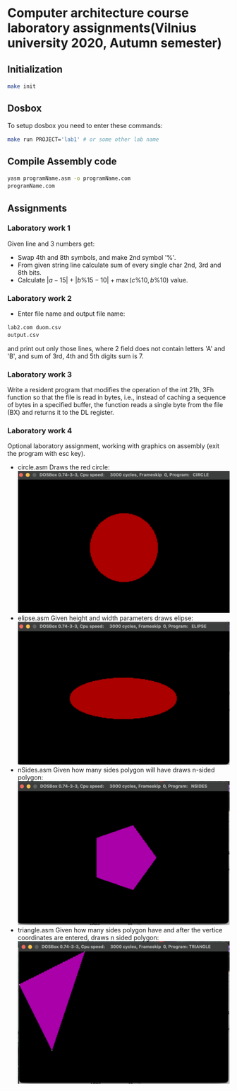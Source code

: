 # Computer architecture course laboratory assignments(Vilnius university 2020, Autumn semester)

## Initialization
```bash
make init
```
## Dosbox
To setup dosbox you need to enter these commands:
```bash
make run PROJECT='lab1' # or some other lab name
```
## Compile Assembly code
```bash
yasm programName.asm -o programName.com
programName.com
```
## Assignments

### Laboratory work 1
Given line and 3 numbers get:
- Swap 4th and 8th symbols, and make 2nd symbol '%'.
- From given string line calculate sum of every single char 2nd, 3rd and 8th bits.
- Calculate $|a-15| + |b\%15-10| + \max(c\%10,b\%10)$ value.
### Laboratory work 2
- Enter file name and output file name:

```bash
lab2.com duom.csv
output.csv
```
and print out only those lines, where 2 field does not contain letters 'A' and 'B', and sum of 3rd, 4th and 5th digits sum is 7.
### Laboratory work 3
Write a resident program that modifies the operation of the int 21h, 3Fh function so that the file is read in bytes, i.e., instead of caching a sequence of bytes in a specified buffer, the function reads a single byte from the file (BX) and returns it to the DL register.
### Laboratory work 4
Optional laboratory assignment, working with graphics on assembly (exit the program with esc key).

- circle.asm
Draws the red circle:
![Circle](/images/Circle.png)
- elipse.asm
Given height and width parameters draws elipse:
![Ellipse](/images/Ellipse.png)
- nSides.asm
Given how many sides polygon will have draws n-sided polygon:
![NSides](/images/Nsides.png)
- triangle.asm
Given how many sides polygon have and after the vertice coordinates are entered, draws n sided polygon:
![Triangle](/images/Triangle.png)
